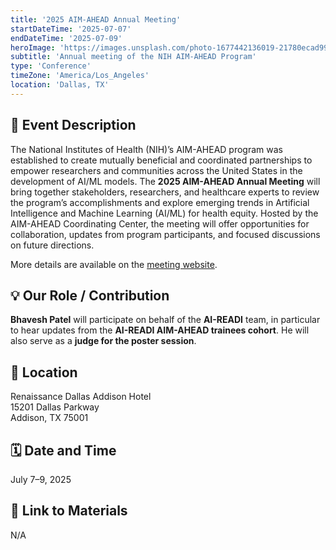 ```yaml
---
title: '2025 AIM-AHEAD Annual Meeting'
startDateTime: '2025-07-07'
endDateTime: '2025-07-09'
heroImage: 'https://images.unsplash.com/photo-1677442136019-21780ecad995?q=80&w=2232&auto=format&fit=crop&ixlib=rb-4.1.0&ixid=M3wxMjA3fDB8MHxwaG90by1wYWdlfHx8fGVufDB8fHx8fA%3D%3D'
subtitle: 'Annual meeting of the NIH AIM-AHEAD Program'
type: 'Conference'
timeZone: 'America/Los_Angeles'
location: 'Dallas, TX'
---
```


## 📝 Event Description

The National Institutes of Health (NIH)’s AIM-AHEAD program was established to create mutually beneficial and coordinated partnerships to empower researchers and communities across the United States in the development of AI/ML models. The **2025 AIM-AHEAD Annual Meeting** will bring together stakeholders, researchers, and healthcare experts to review the program’s accomplishments and explore emerging trends in Artificial Intelligence and Machine Learning (AI/ML) for health equity. Hosted by the AIM-AHEAD Coordinating Center, the meeting will offer opportunities for collaboration, updates from program participants, and focused discussions on future directions.

More details are available on the [meeting website](https://web.cvent.com/event/2847e37d-068a-468e-bce2-cbe25cad4464/summary).

## 💡 Our Role / Contribution

**Bhavesh Patel** will participate on behalf of the **AI-READI** team, in particular to hear updates from the **AI-READI AIM-AHEAD trainees cohort**. He will also serve as a **judge for the poster session**.

## 📍 Location

Renaissance Dallas Addison Hotel  
15201 Dallas Parkway  
Addison, TX 75001

## 🗓 Date and Time

July 7–9, 2025

## 🔗 Link to Materials

N/A
